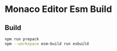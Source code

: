 # Monaco Editor Esm Build

## Build

```sh
npm run prepack
npm --workspace esm-build run esbuild
```
